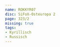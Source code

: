 ```yaml
---
name: ROKKYR07
disc: SiFoX-Osteuropa 2
page: 323/2
missing: true
tags:
- Kyrillisch
- Russisch
---
```

